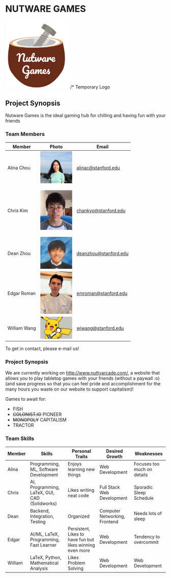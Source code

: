 # NUTWARE GAMES
<img src="./assets/images/logo_temp.PNG" width="200">
/* Temporary Logo

## Project Synopsis
Nutware Games is the ideal gaming hub for chilling and having fun with your friends

### Team Members

| Member | Photo | Email |
| ------ | ----- | ----- |
| Alina Chou | <img src="./assets/images/profile_pictures/Alina.jpeg" width="100"> | alinac@stanford.edu |
| Chris Kim | <p align="center"> <img src="./assets/images/profile_pictures/chankyo.png" width="100"> </p>| chankyo@stanford.edu |
| Dean Zhou | <img src="./assets/images/profile_pictures/me_irl.jpg" width="100"> | deanzhou@stanford.edu |
| Edgar Roman | <img src="./assets/images/profile_pictures/edgar.jpg" width="100"> | emroman@stanford.edu |
| William Wang | <img src="./assets/images/pikachess.jpg" width="100"> | wjwang@stanford.edu |

To get in contact, please e-mail us!

### Project Synopsis
We are currently working on http://www.nuttyarcade.com/, a website that allows you to play tabletop games with your friends (without a paywall :o) 
(and save progress so that you can feel pride and accomplishment for the many hours you waste on our website to support capitalism)!

Games to await for:
- FISH
- <del>COLONIST.IO</del>  PIONEER
- <del>MONOPOLY</del>  CAPITALISM
- TRACTOR

### Team Skills
Member | Skills | Personal Traits | Desired Growth | Weaknesses
--- | --- | --- | --- | ---
Alina | Programming, ML, Software Development | Enjoys learning new things | Web Development | Focuses too much on details
Chris | AI, Programming, LaTeX, GUI, CAD (Solidworks) | Likes writing neat code | Full Stack Web Development | Sporadic Sleep Schedule
Dean | Backend, Integration, Testing | Organized | Computer Networking, Frontend | Needs lots of sleep
Edgar | AI/ML, LaTeX, Programming, Fast Learner | Persistent, Likes to have fun but likes winning even more | Web Development | Tendency to overcommit
William | LaTeX, Python, Mathematical Analysis | Likes Problem Solving | Web Development | Web Development
